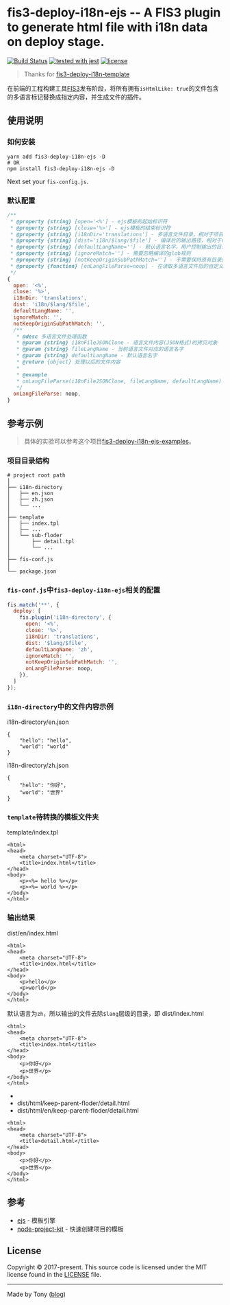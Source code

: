 # fis3-deploy-i18n-ejs -- A FIS3 plugin to generate html file with i18n data on deploy stage.
[![Build Status](https://travis-ci.org/tonyc726/fis3-deploy-i18n-ejs.svg?style=flat-square&branch=master)](https://travis-ci.org/tonyc726/fis3-deploy-i18n-ejs)
[![tested with jest](https://img.shields.io/badge/tested_with-jest-99424f.svg)](https://github.com/facebook/jest)
[![license](https://img.shields.io/github/license/mashape/apistatus.svg?style=flat-square)](https://github.com/tonyc726/fis3-deploy-i18n-ejs)

> Thanks for [fis3-deploy-i18n-template](https://github.com/foio/fis3-deploy-i18n-template)

在前端的工程构建工具[FIS3](http://fis.baidu.com/)发布阶段，将所有拥有`isHtmlLike: true`的文件包含的多语言标记替换成指定内容，并生成文件的插件。

## 使用说明
### 如何安装
```shell
yarn add fis3-deploy-i18n-ejs -D
# OR
npm install fis3-deploy-i18n-ejs -D
```
Next set your `fis-config.js`.

### 默认配置
```javascript
/**
 * @property {string} [open='<%'] - ejs模板的起始标识符
 * @property {string} [close='%>'] - ejs模板的结束标识符
 * @property {string} [i18nDir='translations'] - 多语言文件目录，相对于项目根目录的路径
 * @property {string} [dist='i18n/$lang/$file'] - 编译后的输出路径，相对于release的根目录，其中`$lang`代表语言文件夹，`$file`代表编译的文件
 * @property {string} [defaultLangName=''] - 默认语言名字，用户控制输出的目录结构
 * @property {string} [ignoreMatch=''] - 需要忽略编译的glob规则
 * @property {string} [notKeepOriginSubPathMatch=''] - 不需要保持原有目录结构输出的glob规则
 * @property {function} [onLangFileParse=noop] - 在读取多语言文件后的自定义处理函数，其返回值会与当前读取的文件内容合并
 */
{
  open: '<%',
  close: '%>',
  i18nDir: 'translations',
  dist: 'i18n/$lang/$file',
  defaultLangName: '',
  ignoreMatch: '',
  notKeepOriginSubPathMatch: '',
  /**
   * @desc 多语言文件处理函数
   * @param {string} i18nFileJSONClone - 语言文件内容(JSON格式)的拷贝对象
   * @param {string} fileLangName - 当前语言文件对应的语言名字
   * @param {string} defaultLangName - 默认语言名字
   * @return {object} 处理以后的文件内容
   *
   * @example
   * onLangFileParse(i18nFileJSONClone, fileLangName, defaultLangName) {},
   */
  onLangFileParse: noop,
}
```

## 参考示例
> 具体的实验可以参考这个项目[fis3-deploy-i18n-ejs-examples](https://github.com/tonyc726/fis3-deploy-i18n-ejs-examples)。

### 项目目录结构
```
# project root path
│
├── i18n-directory
│   ├── en.json
│   ├── zh.json
│   └── ...
│
├── template
│   ├── index.tpl
│   ├── ...
│   └── sub-floder
│       ├── detail.tpl
│       └── ...
│
├── fis-conf.js
│
└── package.json
```

### `fis-conf.js`中`fis3-deploy-i18n-ejs`相关的配置
``` javascript
fis.match('**', {
  deploy: [
    fis.plugin('i18n-directory', {
      open: '<%',
      close: '%>',
      i18nDir: 'translations',
      dist: '$lang/$file',
      defaultLangName: 'zh',
      ignoreMatch: '',
      notKeepOriginSubPathMatch: '',
      onLangFileParse: noop,
    }),
  ]
});
```

### `i18n-directory`中的文件内容示例
i18n-directory/en.json
```
{
    "hello": "hello",
    "world": "world"
}
```

i18n-directory/zh.json
```
{
    "hello": "你好",
    "world": "世界"
}
```

### `template`待转换的模板文件夹
template/index.tpl
```
<html>
<head>
    <meta charset="UTF-8">
    <title>index.html</title>
</head>
<body>
    <p><%= hello %></p>
    <p><%= world %></p>
</body>
</html>
```

### 输出结果
dist/en/index.html
```
<html>
<head>
    <meta charset="UTF-8">
    <title>index.html</title>
</head>
<body>
    <p>hello</p>
    <p>world</p>
</body>
</html>
```

默认语言为`zh`，所以输出的文件去除`$lang`层级的目录，即
dist/index.html
```
<html>
<head>
    <meta charset="UTF-8">
    <title>index.html</title>
</head>
<body>
    <p>你好</p>
    <p>世界</p>
</body>
</html>
```

-
- dist/html/keep-parent-floder/detail.html
- dist/html/en/keep-parent-floder/detail.html

```
<html>
<head>
    <meta charset="UTF-8">
    <title>detail.html</title>
</head>
<body>
    <p>你好</p>
    <p>世界</p>
</body>
</html>
```

## 参考
- [ejs](https://www.npmjs.com/package/ejs) - 模板引擎
- [node-project-kit](https://github.com/tonyc726/node-project-kit) - 快速创建项目的模板

## License
Copyright © 2017-present. This source code is licensed under the MIT license found in the
[LICENSE](https://github.com/tonyc726/fis3-deploy-i18n-ejs/blob/master/LICENSE) file.

---
Made by Tony ([blog](https://itony.net))

